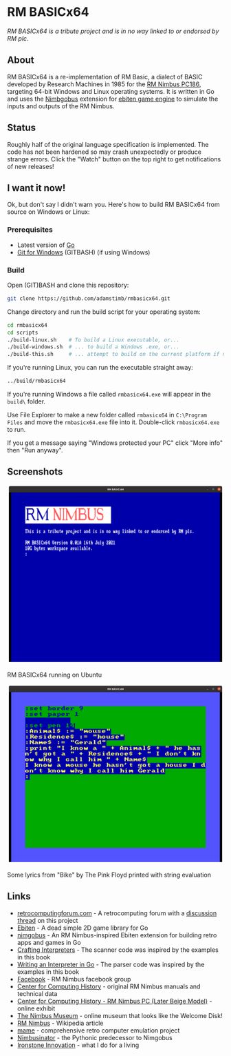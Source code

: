 # RM BASICx64

_RM BASICx64 is a tribute project and is in no way linked to or endorsed by RM plc._

## About

RM BASICx64 is a re-implementation of RM Basic, a dialect of BASIC developed by Research Machines in 1985 for the [RM Nimbus PC186](https://en.wikipedia.org/wiki/RM_Nimbus), targeting 64-bit Windows and Linux operating systems.  It is written in Go and uses the [Nimbgobus](https://github.com/adamstimb/nimgobus) extension for [ebiten game engine](https://ebiten.org) to simulate the inputs and outputs of the RM Nimbus.

## Status

Roughly half of the original language specification is implemented.  The code has not been hardened so may crash unexpectedly or produce strange errors.  Click the "Watch" button on the top right to get notifications of new releases!

## I want it now!

Ok, but don't say I didn't warn you.  Here's how to build RM BASICx64 from source on Windows or Linux:

### Prerequisites

- Latest version of [Go](https://golang.org/doc/install)
- [Git for Windows](https://gitforwindows.org/) (GITBASH) (if using Windows)

### Build

Open (GIT)BASH and clone this repository:

```bash
git clone https://github.com/adamstimb/rmbasicx64.git
```

Change directory and run the build script for your operating system:

```bash
cd rmbasicx64
cd scripts
./build-linux.sh    # To build a Linux executable, or...
./build-windows.sh  # ... to build a Windows .exe, or...
./build-this.sh     # ... attempt to build on the current platform if neither Winoows nor Linux
```

If you're running Linux, you can run the executable straight away:

```bash
../build/rmbasicx64
```

If you're running Windows a file called `rmbasicx64.exe` will appear in the `build\` folder.

Use File Explorer to make a new folder called `rmbasicx64` in `C:\Program Files` and move the `rmbasicx64.exe` file into it.  Double-click `rmbasicx64.exe` to run.

If you get a message saying "Windows protected your PC" click "More info" then "Run anyway".

## Screenshots

![RM BASICx64 running on Ubuntu](https://github.com/adamstimb/rmbasicx64/blob/main/docs/screenshots/interpreter-loaded.png)

RM BASICx64 running on Ubuntu

![Some lyrics from "Bike" by The Pink Floyd printed with string evaluation](https://github.com/adamstimb/rmbasicx64/blob/main/docs/screenshots/bike-lyrics.png)

Some lyrics from "Bike" by The Pink Floyd printed with string evaluation

## Links

- [retrocomputingforum.com](https://retrocomputingforum.com/) - A retrocomputing forum with a [discussion thread](https://retrocomputingforum.com/t/rm-nimbus-basic-revival-64-bits/) on this project
- [Ebiten](https://ebiten.org/) - A dead simple 2D game library for Go
- [nimgobus](https://github.com/adamstimb/nimgobus) - An RM Nimbus-inspired Ebiten extension for building retro apps and games in Go
- [Crafting Interpreters](https://craftinginterpreters.com/) - The scanner code was inspired by the examples in this book
- [Writing an Interpreter in Go](https://interpreterbook.com/) - The parser code was inspired by the examples in this book
- [Facebook](https://www.facebook.com/RMNimbus/) - RM Nimbus facebook group
- [Center for Computing History](http://www.computinghistory.org.uk/) - original RM Nimbus manuals and technical data
- [Center for Computing History - RM Nimbus PC (Later Beige Model)](http://www.computinghistory.org.uk/det/41537/RM-Nimbus-PC-(Later-Beige-Model)/) - online exhibit
- [The Nimbus Museum](https://thenimbus.co.uk/) - online museum that looks like the Welcome Disk!
- [RM Nimbus](https://en.wikipedia.org/wiki/RM_Nimbus) - Wikipedia article
- [mame](https://www.mamedev.org/) - comprehensive retro computer emulation project
- [Nimbusinator](https://github.com/adamstimb/nimbusinator) - the Pythonic predecessor to Nimgobus
- [Ironstone Innovation](https://ironstoneinnovation.eu) - what I do for a living